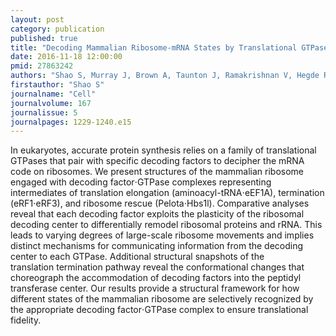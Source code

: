 ```yaml
---
layout: post
category: publication
published: true
title: "Decoding Mammalian Ribosome-mRNA States by Translational GTPase Complexes."
date: 2016-11-18 12:00:00
pmid: 27863242
authors: "Shao S, Murray J, Brown A, Taunton J, Ramakrishnan V, Hegde RS"
firstauthor: "Shao S"
journalname: "Cell"
journalvolume: 167
journalissue: 5
journalpages: 1229-1240.e15
---
```


In eukaryotes, accurate protein synthesis relies on a family of translational GTPases that pair with specific decoding factors to decipher the mRNA code on ribosomes. We present structures of the mammalian ribosome engaged with decoding factor⋅GTPase complexes representing intermediates of translation elongation (aminoacyl-tRNA⋅eEF1A), termination (eRF1⋅eRF3), and ribosome rescue (Pelota⋅Hbs1l). Comparative analyses reveal that each decoding factor exploits the plasticity of the ribosomal decoding center to differentially remodel ribosomal proteins and rRNA. This leads to varying degrees of large-scale ribosome movements and implies distinct mechanisms for communicating information from the decoding center to each GTPase. Additional structural snapshots of the translation termination pathway reveal the conformational changes that choreograph the accommodation of decoding factors into the peptidyl transferase center. Our results provide a structural framework for how different states of the mammalian ribosome are selectively recognized by the appropriate decoding factor⋅GTPase complex to ensure translational fidelity.

